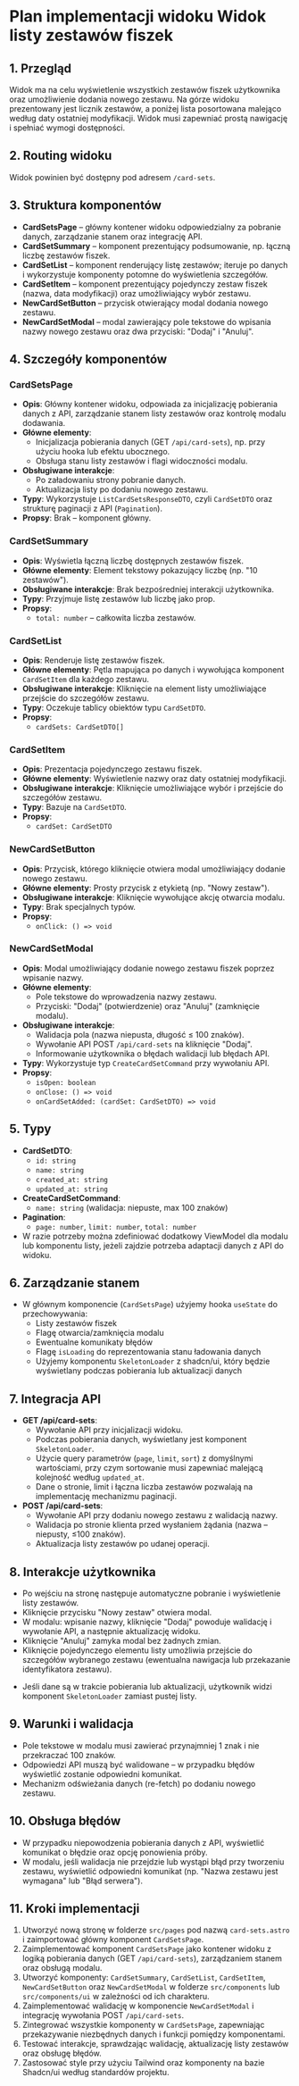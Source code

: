 # Plan implementacji widoku Widok listy zestawów fiszek

## 1. Przegląd
Widok ma na celu wyświetlenie wszystkich zestawów fiszek użytkownika oraz umożliwienie dodania nowego zestawu. Na górze widoku prezentowany jest licznik zestawów, a poniżej lista posortowana malejąco według daty ostatniej modyfikacji. Widok musi zapewniać prostą nawigację i spełniać wymogi dostępności.

## 2. Routing widoku
Widok powinien być dostępny pod adresem `/card-sets`.

## 3. Struktura komponentów
- **CardSetsPage** – główny kontener widoku odpowiedzialny za pobranie danych, zarządzanie stanem oraz integrację API.
- **CardSetSummary** – komponent prezentujący podsumowanie, np. łączną liczbę zestawów fiszek.
- **CardSetList** – komponent renderujący listę zestawów; iteruje po danych i wykorzystuje komponenty potomne do wyświetlenia szczegółów.
- **CardSetItem** – komponent prezentujący pojedynczy zestaw fiszek (nazwa, data modyfikacji) oraz umożliwiający wybór zestawu.
- **NewCardSetButton** – przycisk otwierający modal dodania nowego zestawu.
- **NewCardSetModal** – modal zawierający pole tekstowe do wpisania nazwy nowego zestawu oraz dwa przyciski: "Dodaj" i "Anuluj".

## 4. Szczegóły komponentów
### CardSetsPage
- **Opis**: Główny kontener widoku, odpowiada za inicjalizację pobierania danych z API, zarządzanie stanem listy zestawów oraz kontrolę modalu dodawania.
- **Główne elementy**: 
  - Inicjalizacja pobierania danych (GET `/api/card-sets`), np. przy użyciu hooka lub efektu ubocznego.
  - Obsługa stanu listy zestawów i flagi widoczności modalu.
- **Obsługiwane interakcje**: 
  - Po załadowaniu strony pobranie danych.
  - Aktualizacja listy po dodaniu nowego zestawu.
- **Typy**: Wykorzystuje `ListCardSetsResponseDTO`, czyli `CardSetDTO` oraz strukturę paginacji z API (`Pagination`).
- **Propsy**: Brak – komponent główny.

### CardSetSummary
- **Opis**: Wyświetla łączną liczbę dostępnych zestawów fiszek.
- **Główne elementy**: Element tekstowy pokazujący liczbę (np. "10 zestawów").
- **Obsługiwane interakcje**: Brak bezpośredniej interakcji użytkownika.
- **Typy**: Przyjmuje listę zestawów lub liczbę jako prop.
- **Propsy**: 
  - `total: number` – całkowita liczba zestawów.

### CardSetList
- **Opis**: Renderuje listę zestawów fiszek.
- **Główne elementy**: Pętla mapująca po danych i wywołująca komponent `CardSetItem` dla każdego zestawu.
- **Obsługiwane interakcje**: Kliknięcie na element listy umożliwiające przejście do szczegółów zestawu.
- **Typy**: Oczekuje tablicy obiektów typu `CardSetDTO`.
- **Propsy**: 
  - `cardSets: CardSetDTO[]`

### CardSetItem
- **Opis**: Prezentacja pojedynczego zestawu fiszek.
- **Główne elementy**: Wyświetlenie nazwy oraz daty ostatniej modyfikacji.
- **Obsługiwane interakcje**: Kliknięcie umożliwiające wybór i przejście do szczegółów zestawu.
- **Typy**: Bazuje na `CardSetDTO`.
- **Propsy**: 
  - `cardSet: CardSetDTO`

### NewCardSetButton
- **Opis**: Przycisk, którego kliknięcie otwiera modal umożliwiający dodanie nowego zestawu.
- **Główne elementy**: Prosty przycisk z etykietą (np. "Nowy zestaw").
- **Obsługiwane interakcje**: Kliknięcie wywołujące akcję otwarcia modalu.
- **Typy**: Brak specjalnych typów.
- **Propsy**: 
  - `onClick: () => void`

### NewCardSetModal
- **Opis**: Modal umożliwiający dodanie nowego zestawu fiszek poprzez wpisanie nazwy.
- **Główne elementy**: 
  - Pole tekstowe do wprowadzenia nazwy zestawu.
  - Przyciski: "Dodaj" (potwierdzenie) oraz "Anuluj" (zamknięcie modalu).
- **Obsługiwane interakcje**: 
  - Walidacja pola (nazwa niepusta, długość ≤ 100 znaków).
  - Wywołanie API POST `/api/card-sets` na kliknięcie "Dodaj".
  - Informowanie użytkownika o błędach walidacji lub błędach API.
- **Typy**: Wykorzystuje typ `CreateCardSetCommand` przy wywołaniu API.
- **Propsy**: 
  - `isOpen: boolean`
  - `onClose: () => void`
  - `onCardSetAdded: (cardSet: CardSetDTO) => void`

## 5. Typy
- **CardSetDTO**: 
  - `id: string`
  - `name: string`
  - `created_at: string`
  - `updated_at: string`
- **CreateCardSetCommand**: 
  - `name: string` (walidacja: niepuste, max 100 znaków)
- **Pagination**: 
  - `page: number`, `limit: number`, `total: number`
- W razie potrzeby można zdefiniować dodatkowy ViewModel dla modalu lub komponentu listy, jeżeli zajdzie potrzeba adaptacji danych z API do widoku.

## 6. Zarządzanie stanem
- W głównym komponencie (`CardSetsPage`) użyjemy hooka `useState` do przechowywania:
  - Listy zestawów fiszek
  - Flagę otwarcia/zamknięcia modalu
  - Ewentualne komunikaty błędów
  - Flagę `isLoading` do reprezentowania stanu ładowania danych
  - Użyjemy komponentu `SkeletonLoader` z shadcn/ui, który będzie wyświetlany podczas pobierania lub aktualizacji danych

## 7. Integracja API
- **GET /api/card-sets**:
  - Wywołanie API przy inicjalizacji widoku.
  - Podczas pobierania danych, wyświetlany jest komponent `SkeletonLoader`.
  - Użycie query parametrów (`page`, `limit`, `sort`) z domyślnymi wartościami, przy czym sortowanie musi zapewniać malejącą kolejność według `updated_at`.
  - Dane o stronie, limit i łączna liczba zestawów pozwalają na implementację mechanizmu paginacji.
- **POST /api/card-sets**:
  - Wywołanie API przy dodaniu nowego zestawu z walidacją nazwy.
  - Walidacja po stronie klienta przed wysłaniem żądania (nazwa – niepusty, ≤100 znaków).
  - Aktualizacja listy zestawów po udanej operacji.

## 8. Interakcje użytkownika
- Po wejściu na stronę następuje automatyczne pobranie i wyświetlenie listy zestawów.
- Kliknięcie przycisku "Nowy zestaw" otwiera modal.
- W modalu: wpisanie nazwy, kliknięcie "Dodaj" powoduje walidację i wywołanie API, a następnie aktualizację widoku.
- Kliknięcie "Anuluj" zamyka modal bez żadnych zmian.
- Kliknięcie pojedynczego elementu listy umożliwia przejście do szczegółów wybranego zestawu (ewentualna nawigacja lub przekazanie identyfikatora zestawu).
+ Jeśli dane są w trakcie pobierania lub aktualizacji, użytkownik widzi komponent `SkeletonLoader` zamiast pustej listy.

## 9. Warunki i walidacja
- Pole tekstowe w modalu musi zawierać przynajmniej 1 znak i nie przekraczać 100 znaków.
- Odpowiedzi API muszą być walidowane – w przypadku błędów wyświetlić zostanie odpowiedni komunikat.
- Mechanizm odświeżania danych (re-fetch) po dodaniu nowego zestawu.

## 10. Obsługa błędów
- W przypadku niepowodzenia pobierania danych z API, wyświetlić komunikat o błędzie oraz opcję ponowienia próby.
- W modalu, jeśli walidacja nie przejdzie lub wystąpi błąd przy tworzeniu zestawu, wyświetlić odpowiedni komunikat (np. "Nazwa zestawu jest wymagana" lub "Błąd serwera").

## 11. Kroki implementacji
1. Utworzyć nową stronę w folderze `src/pages` pod nazwą `card-sets.astro` i zaimportować główny komponent `CardSetsPage`.
2. Zaimplementować komponent `CardSetsPage` jako kontener widoku z logiką pobierania danych (GET `/api/card-sets`), zarządzaniem stanem oraz obsługą modalu.
3. Utworzyć komponenty: `CardSetSummary`, `CardSetList`, `CardSetItem`, `NewCardSetButton` oraz `NewCardSetModal` w folderze `src/components` lub `src/components/ui` w zależności od ich charakteru.
4. Zaimplementować walidację w komponencie `NewCardSetModal` i integrację wywołania POST `/api/card-sets`.
5. Zintegrować wszystkie komponenty w `CardSetsPage`, zapewniając przekazywanie niezbędnych danych i funkcji pomiędzy komponentami.
6. Testować interakcje, sprawdzając walidację, aktualizację listy zestawów oraz obsługę błędów.
7. Zastosować style przy użyciu Tailwind oraz komponenty na bazie Shadcn/ui według standardów projektu.
